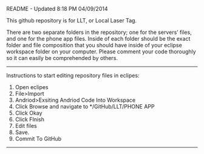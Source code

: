 README - Updated 8:18 PM 04/09/2014


This github repository is for LLT, or Local Laser Tag.




There are two separate folders in the repository; one for the servers’ files, and one for the phone app files.
Inside of each folder should be the exact folder and file composition that you should have inside of your eclipse workspace folder on your computer. 
Please comment your code thoroughly so it can easily be comprehended by others. 



--------------------------------------------------------------------------------------
Instructions to start editing repository files in eclipes:

1. Open eclipes
2. File>Import
3. Andriod>Exsiting Andriod Code Into Workspace
4. Click Browse and navigate to */GitHub/LLT/PHONE APP
5. Click Okay
6. Click FInish
7. Edit files
8. Save.
9. Commit To GitHub
--------------------------------------------------------------------------------------

